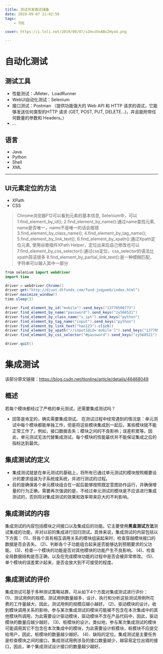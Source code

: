 ```yaml
---
title: 测试开发面试储备
date: 2019-09-07 21:02:58
tags: 
	- TDE

cover: https://i.loli.net/2019/09/07/sZmvzOxABu2HyoU.png

---
```


# 自动化测试

## 测试工具
- 性能测试：JMeter、LoadRunner
- WebUI自动化测试：Selenium
- 接口测试：Postman
 （提供功能强大的 Web API 和 HTTP 请求的调试，它能够发送任何类型的HTTP 请求 (GET, POST, PUT, DELETE…)，并且能附带任何数量的参数和 Headers。）
- ...

## 语言
- Java
- Python
- Shell
- XML

-----------


## UI元素定位的方法

- XPath
- CSS

> Chrome浏览器F12可以看到元素的基本信息,
Selenium中，可以
1.find_element_by_id();
2.find_element_by_name():通过name查找元素, name是否唯一，name不是唯一的话会报错
3.find_element_by_class_name();
4.find_element_by_tag_name();
5.find_element_by_link_text();
6.find_element_by_xpath():通过Xpath定位元素, 使用谷歌插件XPath Helper，定位出来后自己修改也可以
7.find_element_by_css_selector():通过css定位，css_selector的语法比xpath简洁很多
8.find_element_by_partial_link_text():是一种模糊匹配，字符串可以输入其中一部分


```java
from selenium import webdriver
import time

driver = webdriver.Chrome()
driver.get("http://djuat.dtfunds.com/fund-jsqyweb/index.html")
driver.maximize_window()
time.sleep(3)

driver.find_element_by_id("mobile").send_keys("13770506773")
driver.find_element_by_name("password").send_keys("zy568521")
driver.find_element_by_class_name("s_ipt").send_keys("python")
driver.find_element_by_tag_name("input").send_keys("python")
driver.find_element_by_link_text("hao123").click()
driver.find_element_by_xpath("//input[@id='mobile']").send_keys("13770506771")
driver.find_element_by_css_selector("#password").send_keys("zy568521")

driver.quit()
```

# 集成测试
该部分原文链接：https://blog.csdn.net/tlonline/article/details/46468049

## 概述
若每个模块都经过了严格的单元测试，还需要集成测试吗？
- 回答是肯定的，确实需要集成测试。
在测试过程中经常遇到的情况是：单元测试中每个模块都能单独工作，但是将这些模块集成到一起后，某些模块就不能正常工作了。例如，接口数据丢失；模块之间的不良影响；误差积累等。因此，单元测试无法代替集成测试，每个模块的性能最优并不能保证集成之后的指标达到最优。

## 集成测试的定义
- 集成测试就是在单元测试的基础上，将所有已通过单元测试的模块按照概要设计的要求组装为子系统或系统，并进行测试的过程。
- 目的是确保各个单元模块组合在一起后能够按照既定意图协作运行，并确保增量的行为正确，需要再次强调的是，不经过单元测试的模块是不应该进行集成测试的，否则将对集成测试的效果和效率带来巨大的不利影响。

## 集成测试的内容
集成测试的内容包括模块之间接口以及集成后的功能。它主要使用**黑盒测试方法**测试集成的功能，并对以前的集成进行回归测试。具体来说，集成测试的内容包括以下方面：
(1)、将各个具有相互调用关系的模块组装起来时，检查穿越模块接口的数据是否会丢失。
(2)、判断各个子功能组合起来是否能够达到预期要求的父功能。
(3)、检查一个模块的功能是否对其他模块的功能产生不良影响。
(4)、检查全局数据结构是否正确，以及在完成模块功能的过程中是否会被异常修改。
(5)、单个模块的误差累计起来，是否会放大到不可接受的程度。

## 集成测试的评价
集成测试可基于多种测试策略站靠，可从如下4个方面对集成测试进行评价：
(1)、测试用例的规模。测试用例数量越多，设计、执行和分析这些测试用例所花费的工作量越大，因此，测试用例的规模应越小越好。
(2)、驱动模块的设计。收到模块调用关系的影响，参与某次集成测试的模块可能被不包含在本次集成中的其他模块所调用，为此需要设计驱动模块，驱动模块不含在产品代码中，因此，驱动模块的数量应越少越好。
(3)、桩模块的设计。类似地，参与某次集成测试的模块可能调用其它不包含在本次集成中的模块，为此需要设计桩模块，桩模块不应提交给用户，因此，桩模块的数量越少越好。
(4)、缺陷的定位。集成测试是主要任务是检查模块之间的接口，集成测试用例涉及的接口数量越少，越容易定位出错的接口，因此，单个集成测试设计接口的数量越少越好。
